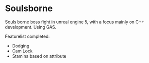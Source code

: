 # Soulsborne
Souls borne boss fight in unreal engine 5, with a focus mainly on C++ development. Using GAS. 

Featurelist completed: 
* Dodging
* Cam Lock
* Stamina based on attribute
